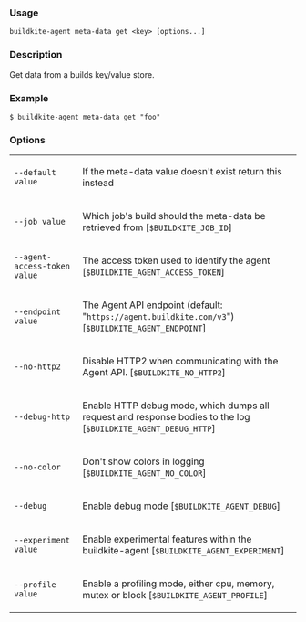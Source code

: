 <!--
  _____   ____    _   _  ____ _______   ______ _____ _____ _______ 
 |  __ \ / __ \  | \ | |/ __ \__   __| |  ____|  __ \_   _|__   __|
 | |  | | |  | | |  \| | |  | | | |    | |__  | |  | || |    | |   
 | |  | | |  | | | . ` | |  | | | |    |  __| | |  | || |    | |   
 | |__| | |__| | | |\  | |__| | | |    | |____| |__| || |_   | |   
 |_____/ \____/  |_| \_|\____/  |_|    |______|_____/_____|  |_|   

This file is auto-generated by script/update-agent-help.sh, please update the
agent CLI help in https://github.com/buildkite/agent and run the generation
script.

-->

### Usage

`buildkite-agent meta-data get <key> [options...]`

### Description

Get data from a builds key/value store.

### Example

    $ buildkite-agent meta-data get "foo"

### Options

<table>
<tr><td><code>--default value</code></td><td><p>If the meta-data value doesn't exist return this instead</p></td>
<tr><td><code>--job value</code></td><td><p>Which job's build should the meta-data be retrieved from [<code>$BUILDKITE_JOB_ID</code>]</p></td>
<tr><td><code>--agent-access-token value</code></td><td><p>The access token used to identify the agent [<code>$BUILDKITE_AGENT_ACCESS_TOKEN</code>]</p></td>
<tr><td><code>--endpoint value</code></td><td><p>The Agent API endpoint (default: "<code>https://agent.buildkite.com/v3</code>") [<code>$BUILDKITE_AGENT_ENDPOINT</code>]</p></td>
<tr><td><code>--no-http2</code></td><td><p>Disable HTTP2 when communicating with the Agent API. [<code>$BUILDKITE_NO_HTTP2</code>]</p></td>
<tr><td><code>--debug-http</code></td><td><p>Enable HTTP debug mode, which dumps all request and response bodies to the log [<code>$BUILDKITE_AGENT_DEBUG_HTTP</code>]</p></td>
<tr><td><code>--no-color</code></td><td><p>Don't show colors in logging [<code>$BUILDKITE_AGENT_NO_COLOR</code>]</p></td>
<tr><td><code>--debug</code></td><td><p>Enable debug mode [<code>$BUILDKITE_AGENT_DEBUG</code>]</p></td>
<tr><td><code>--experiment value</code></td><td><p>Enable experimental features within the buildkite-agent [<code>$BUILDKITE_AGENT_EXPERIMENT</code>]</p></td>
<tr><td><code>--profile value</code></td><td><p>Enable a profiling mode, either cpu, memory, mutex or block [<code>$BUILDKITE_AGENT_PROFILE</code>]</p></td>
</table>
